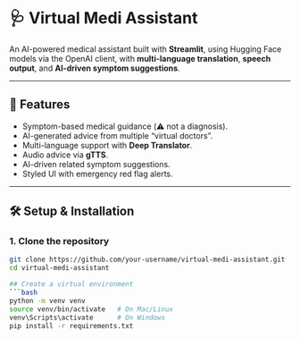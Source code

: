 # 🩺 Virtual Medi Assistant

An AI-powered medical assistant built with **Streamlit**, using Hugging Face models via the OpenAI client, with **multi-language translation**, **speech output**, and **AI-driven symptom suggestions**.

---

## 🚀 Features
- Symptom-based medical guidance (⚠️ not a diagnosis).
- AI-generated advice from multiple “virtual doctors”.
- Multi-language support with **Deep Translator**.
- Audio advice via **gTTS**.
- AI-driven related symptom suggestions.
- Styled UI with emergency red flag alerts.

---

## 🛠️ Setup & Installation

### 1. Clone the repository
```bash
git clone https://github.com/your-username/virtual-medi-assistant.git
cd virtual-medi-assistant

## Create a virtual environment
```bash
python -m venv venv
source venv/bin/activate   # On Mac/Linux
venv\Scripts\activate      # On Windows
pip install -r requirements.txt



  
